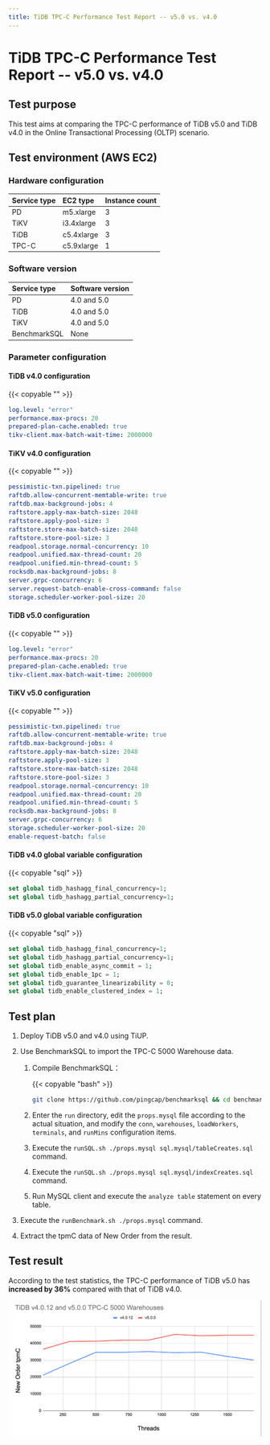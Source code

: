 ```yaml
---
title: TiDB TPC-C Performance Test Report -- v5.0 vs. v4.0
---
```


# TiDB TPC-C Performance Test Report -- v5.0 vs. v4.0

## Test purpose

This test aims at comparing the TPC-C performance of TiDB v5.0 and TiDB v4.0 in the Online Transactional Processing (OLTP) scenario.

## Test environment (AWS EC2)

### Hardware configuration

| Service type   | EC2 type   |    Instance count  |
|:----------|:----------|:----------|
| PD        | m5.xlarge |     3     |
| TiKV      | i3.4xlarge|     3     |
| TiDB      | c5.4xlarge|     3     |
| TPC-C  | c5.9xlarge|     1     |

### Software version

| Service type   | Software version    |
|:----------|:-----------|
| PD        | 4.0 and 5.0   |
| TiDB      | 4.0 and 5.0   |
| TiKV      | 4.0 and 5.0   |
| BenchmarkSQL  | None     |

### Parameter configuration

#### TiDB v4.0 configuration

{{< copyable "" >}}

```yaml
log.level: "error"
performance.max-procs: 20
prepared-plan-cache.enabled: true
tikv-client.max-batch-wait-time: 2000000
```

#### TiKV v4.0 configuration

{{< copyable "" >}}

```yaml
pessimistic-txn.pipelined: true
raftdb.allow-concurrent-memtable-write: true
raftdb.max-background-jobs: 4
raftstore.apply-max-batch-size: 2048
raftstore.apply-pool-size: 3
raftstore.store-max-batch-size: 2048
raftstore.store-pool-size: 3
readpool.storage.normal-concurrency: 10
readpool.unified.max-thread-count: 20
readpool.unified.min-thread-count: 5
rocksdb.max-background-jobs: 8
server.grpc-concurrency: 6
server.request-batch-enable-cross-command: false
storage.scheduler-worker-pool-size: 20
```

#### TiDB v5.0 configuration

{{< copyable "" >}}

```yaml
log.level: "error"
performance.max-procs: 20
prepared-plan-cache.enabled: true
tikv-client.max-batch-wait-time: 2000000
```

#### TiKV v5.0 configuration

{{< copyable "" >}}

```yaml
pessimistic-txn.pipelined: true
raftdb.allow-concurrent-memtable-write: true
raftdb.max-background-jobs: 4
raftstore.apply-max-batch-size: 2048
raftstore.apply-pool-size: 3
raftstore.store-max-batch-size: 2048
raftstore.store-pool-size: 3
readpool.storage.normal-concurrency: 10
readpool.unified.max-thread-count: 20
readpool.unified.min-thread-count: 5
rocksdb.max-background-jobs: 8
server.grpc-concurrency: 6
storage.scheduler-worker-pool-size: 20
enable-request-batch: false
```

#### TiDB v4.0 global variable configuration

{{< copyable "sql" >}}

```sql
set global tidb_hashagg_final_concurrency=1;
set global tidb_hashagg_partial_concurrency=1;
```

#### TiDB v5.0 global variable configuration

{{< copyable "sql" >}}

```sql
set global tidb_hashagg_final_concurrency=1;
set global tidb_hashagg_partial_concurrency=1;
set global tidb_enable_async_commit = 1;
set global tidb_enable_1pc = 1;
set global tidb_guarantee_linearizability = 0;
set global tidb_enable_clustered_index = 1;
```

## Test plan

1. Deploy TiDB v5.0 and v4.0 using TiUP.

2. Use BenchmarkSQL to import the TPC-C 5000 Warehouse data.

    1. Compile BenchmarkSQL：

        {{< copyable "bash" >}}

        ```bash
        git clone https://github.com/pingcap/benchmarksql && cd benchmarksql && ant
        ```

    2. Enter the `run` directory, edit the `props.mysql` file according to the actual situation, and modify the `conn`, `warehouses`, `loadWorkers`, `terminals`, and `runMins` configuration items.

    3. Execute the `runSQL.sh ./props.mysql sql.mysql/tableCreates.sql` command.

    4. Execute the `runSQL.sh ./props.mysql sql.mysql/indexCreates.sql` command.

    5. Run MySQL client and execute the `analyze table` statement on every table.

3. Execute the `runBenchmark.sh ./props.mysql` command.

4. Extract the tpmC data of New Order from the result.

## Test result

According to the test statistics, the TPC-C performance of TiDB v5.0 has **increased by 36%** compared with that of TiDB v4.0.

![TPC-C](/media/tpcc_v5vsv4_corrected.png)
